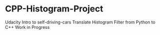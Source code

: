 # CPP-Histogram-Project
Udacity Intro to self-driving-cars
Translate Histogram Filter from Python to C++
Work in Progress 
